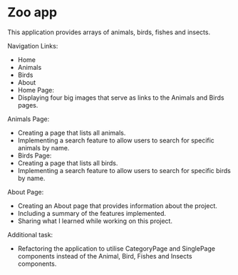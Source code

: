 # Zoo app

This application provides arrays of animals, birds, fishes and insects.

Navigation Links:

- Home
- Animals
- Birds
- About
- Home Page:
- Displaying four big images that serve as links to the Animals and Birds pages.

Animals Page:

- Creating a page that lists all animals.
- Implementing a search feature to allow users to search for specific animals by name.
- Birds Page:
- Creating a page that lists all birds.
- Implementing a search feature to allow users to search for specific birds by name.

About Page:

- Creating an About page that provides information about the project.
- Including a summary of the features implemented.
- Sharing what I learned while working on this project.

Additional task:

- Refactoring the application to utilise CategoryPage and SinglePage components instead of the Animal, Bird, Fishes and Insects components.
